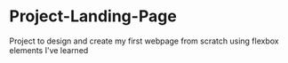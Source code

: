 # Project-Landing-Page
Project to design and create my first webpage from scratch using flexbox elements I've learned